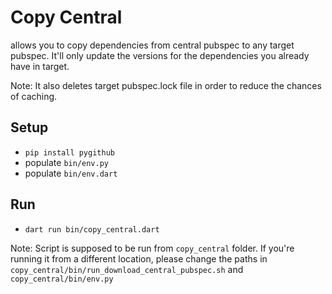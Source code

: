 # Copy Central

allows you to copy dependencies from central pubspec to any target pubspec.
It'll only update the versions for the dependencies you already have in target.

Note: It also deletes target pubspec.lock file in order to reduce the chances of caching.

## Setup

* `pip install pygithub`
* populate `bin/env.py`
* populate `bin/env.dart`

## Run

* `dart run bin/copy_central.dart`

Note: Script is supposed to be run from `copy_central` folder. If you're running it from a different location, please change the paths in `copy_central/bin/run_download_central_pubspec.sh` and `copy_central/bin/env.py`